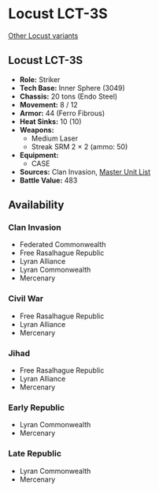 # Locust LCT-3S

[Other Locust variants](../locust.md)

## Locust LCT-3S
- **Role:** Striker
- **Tech Base:** Inner Sphere (3049)
- **Chassis:** 20 tons (Endo Steel)
- **Movement:** 8 / 12
- **Armor:** 44 (Ferro Fibrous)
- **Heat Sinks:** 10 (10)
- **Weapons:**
  - Medium Laser
  - Streak SRM 2 × 2 (ammo: 50)
- **Equipment:**
  - CASE
- **Sources:** Clan Invasion, [Master Unit List](http://masterunitlist.info/Unit/Details/1906/locust-lct-3s)
- **Battle Value:** 483

## Availability

### Clan Invasion
- Federated Commonwealth
- Free Rasalhague Republic
- Lyran Alliance
- Lyran Commonwealth
- Mercenary

### Civil War
- Free Rasalhague Republic
- Lyran Alliance
- Mercenary

### Jihad
- Free Rasalhague Republic
- Lyran Alliance
- Mercenary

### Early Republic
- Lyran Commonwealth
- Mercenary

### Late Republic
- Lyran Commonwealth
- Mercenary

